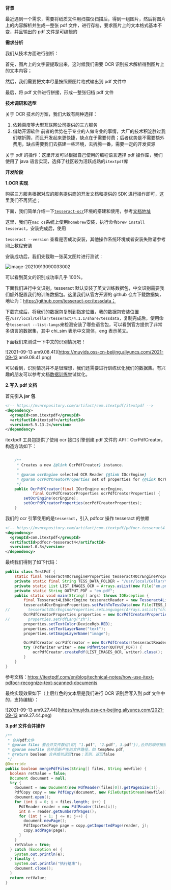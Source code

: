 **背景**

最近遇到一个需求，需要将纸质文件用扫描仪扫描后，得到一组图片，然后将图片上的内容解析并生成一整张 pdf 文件，进行存档，要求图片上的文本格式基本不变，并且输出的 pdf 文件是可编辑的

**需求分析**

我们从技术方面进行剖析：

首先，图片上的文字要提取出来，这时候我们需要 OCR 识别技术解析得到图片上的文本内容；

然后，我们需要把文本尽量按照原图片格式输出到 pdf 文件中

最后，将 pdf 文件进行拼接，形成一整张归档 pdf 文件

**技术调研和选型**

关于 OCR 技术的方案，我们大致有两种选择：

1. 依赖百度等大型互联网公司提供的三方服务
2. 借助开源软件
   前者的优势在于专业的人做专业的事情，大厂的技术积淀胜过我们瞎折腾，而且开发起来更快捷，缺点在于需要付费；后者优势是不需要额外费用，缺点需要我们去搭建一些环境，去折腾一番，需要一定的开发资源

关于 pdf 的操作：这里开发可以根据自己使用的编程语言选择 pdf 操作库，我们使用了 java 语言实现，选择了社区较为活跃成熟的`itextpdf`库

**开发阶段**

**1.OCR 实现**

购买三方服务根据对应的服务提供商的开发文档和提供的 SDK 进行操作即可，这里我们不再赘述；

下面，我们简单介绍一下[`tesseract-ocr`](https://github.com/tesseract-ocr/tesseract/)环境的搭建和使用，参考[文档地址](https://github.com/tesseract-ocr/tessdoc)

这里，我们在`mac os`系统上使用`homebrew`安装，执行命令`brew install tesseract`，安装完成后，使用

`tesseract --version` 查看是否成功安装，其他操作系统环境或者安装失败请参考网上教程安装

安装成功后，我们先截取一张英文图片进行测试：

![image-20210913090033002](https://muyids.oss-cn-beijing.aliyuncs.com/image-20210913090033002.png)

可以看到英文的识别成功率几乎 100%。

下面我们进行中文识别，tesseract 默认安装了英文训练数据包，中文识别需要我们额外配置我们的训练数据包。这里我们从官方开源的 github 仓库下载数据集，地址为：https://github.com/tesseract-ocr/tessdata；

下载完成后，将我们的数据包复制到指定位置，我的数据包安装位置在`/usr/local/Cellar/tesseract/4.1.1/share/tessdata`，复制完成后，使用命令`tesseract --list-langs`来检测安装了哪些语言包，可以看到官方提供了非常多语言的数据集，其中 chi_sim 表示中文简体，eng 表示英文。

下面我们来测试一下中文的识别情况吧！

![2021-09-13 am9.08.41](https://muyids.oss-cn-beijing.aliyuncs.com/2021-09-13 am9.08.41.png)

可以看到，识别情况并不是很理想，我们还需要进行训练优化我们的数据集。有兴趣的朋友可以参考文档[数据训练](https://github.com/tesseract-ocr/tessdoc/blob/main/tess4/TrainingTesseract-4.00.md)尝试优化。

**2.写入 pdf 文档**

首先**引入 jar 包**

```xml
<!-- https://mvnrepository.com/artifact/com.itextpdf/itextpdf -->
<dependency>
  <groupId>com.itextpdf</groupId>
  <artifactId>itextpdf</artifactId>
  <version>5.5.13.2</version>
</dependency>
```

itextpdf 工具包提供了使用 ocr 接口引擎创建 pdf 文件的 API：OcrPdfCreator，构造方法如下：

```java

    /**
     * Creates a new {@link OcrPdfCreator} instance.
     *
     * @param ocrEngine selected OCR Reader {@link IOcrEngine}
     * @param ocrPdfCreatorProperties set of properties for {@link OcrPdfCreator}
     */
    public OcrPdfCreator(final IOcrEngine ocrEngine,
            final OcrPdfCreatorProperties ocrPdfCreatorProperties) {
        setOcrEngine(ocrEngine);
        setOcrPdfCreatorProperties(ocrPdfCreatorProperties);
    }

```

我们的 ocr 引擎使用的是`tesseract`，引入 pdfocr 操作 tesseract 的依赖

```xml
<!-- https://mvnrepository.com/artifact/com.itextpdf/pdfocr-tesseract4 -->
<dependency>
  <groupId>com.itextpdf</groupId>
  <artifactId>pdfocr-tesseract4</artifactId>
  <version>1.0.3</version>
</dependency>
```

最终我们得到了如下代码：

```java
public class TestPdf {
    static final Tesseract4OcrEngineProperties tesseract4OcrEngineProperties = new Tesseract4OcrEngineProperties();
    private static final String TESS_DATA_FOLDER = "/usr/local/Cellar/tesseract/4.1.1/share/tessdata";
    private static List LIST_IMAGES_OCR = Arrays.asList(new File("en.png"));
    private static String OUTPUT_PDF = "en.pdf";
    public static void main(String[] args) throws IOException {
        final Tesseract4LibOcrEngine tesseractReader = new Tesseract4LibOcrEngine(tesseract4OcrEngineProperties);
        tesseract4OcrEngineProperties.setPathToTessData(new File(TESS_DATA_FOLDER));
//        tesseract4OcrEngineProperties.setLanguages(Arrays.asList("chi_sim"));
        OcrPdfCreatorProperties properties = new OcrPdfCreatorProperties();
//        properties.setPdfLang("zh");
        properties.setTextColor(DeviceRgb.RED);
        properties.setTextLayerName("text");
        properties.setImageLayerName("image");

        OcrPdfCreator ocrPdfCreator = new OcrPdfCreator(tesseractReader, properties);
        try (PdfWriter writer = new PdfWriter(OUTPUT_PDF)) {
            ocrPdfCreator.createPdf(LIST_IMAGES_OCR, writer).close();
        }
    }
}
```

参考文档：https://itextpdf.com/en/blog/technical-notes/how-use-itext-pdfocr-recognize-text-scanned-documents

最终实现效果如下（上层红色的文本层是我们进行 OCR 识别后写入到 pdf 文件中的，支持编辑）：

![2021-09-13 am9.27.44](https://muyids.oss-cn-beijing.aliyuncs.com/2021-09-13 am9.27.44.png)

**3.pdf 文件合并操作**

```java
/**
 * 合并pdf文件
 * @param files 要合并文件数组(如{ "1.pdf", "2.pdf", 3.pdf"}),合并的顺序按照数组中的先后顺序，如2.pdf合并在1.pdf后。
 * @param newfile 合并后新产生的文件路径，如 tempNew.pdf,
 * @return boolean 合并成功返回true；否则，返回false
 */
@Override
public boolean mergePdfFiles(String[] files, String newfile) {
  boolean retValue = false;
  Document document = null;
  try {
    document = new Document(new PdfReader(files[0]).getPageSize(1));
    PdfCopy copy = new PdfCopy(document, new FileOutputStream(newfile));
    document.open();
    for (int i = 0; i < files.length; i++) {
      PdfReader reader = new PdfReader(files[i]);
      int n = reader.getNumberOfPages();
      for (int j = 1; j <= n; j++) {
        document.newPage();
        PdfImportedPage page = copy.getImportedPage(reader, j);
        copy.addPage(page);
      }
    }
    retValue = true;
  } catch (Exception e) {
    System.out.println(e);
  } finally {
    System.out.println("执行结束");
    document.close();
  }
  return retValue;
}
```
